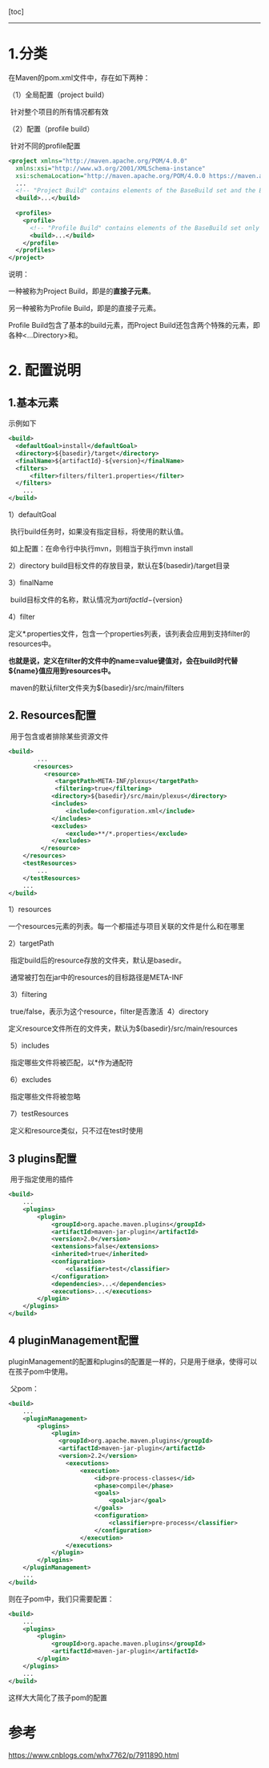 [toc]



---



# 1.分类

在Maven的pom.xml文件中，存在如下两种<build>：

（1）全局配置（project build）

​     针对整个项目的所有情况都有效

（2）配置（profile build）

​      针对不同的profile配置

```xml
<project xmlns="http://maven.apache.org/POM/4.0.0"  
  xmlns:xsi="http://www.w3.org/2001/XMLSchema-instance"  
  xsi:schemaLocation="http://maven.apache.org/POM/4.0.0 https://maven.apache.org/xsd/maven-4.0.0.xsd">  
  ...  
  <!-- "Project Build" contains elements of the BaseBuild set and the Build set-->  
  <build>...</build>  
   
  <profiles>  
    <profile>  
      <!-- "Profile Build" contains elements of the BaseBuild set only -->  
      <build>...</build>  
    </profile>  
  </profiles>  
</project>
```



说明：

一种<build>被称为Project Build，即是<project>的**直接子元素**。

另一种<build>被称为Profile Build，即是<profile>的直接子元素。

Profile Build包含了基本的build元素，而Project Build还包含两个特殊的元素，即各种<...Directory>和<extensions>。

# 2. 配置说明

## 1.基本元素

示例如下

```xml
<build>  
  <defaultGoal>install</defaultGoal>  
  <directory>${basedir}/target</directory>  
  <finalName>${artifactId}-${version}</finalName>   
  <filters>
      <filter>filters/filter1.properties</filter>
  </filters>   
    ...
</build>
```



 1）defaultGoal

​          执行build任务时，如果没有指定目标，将使用的默认值。

​          如上配置：在命令行中执行mvn，则相当于执行mvn install



 2）directory
           build目标文件的存放目录，默认在${basedir}/target目录

 3）finalName

​           build目标文件的名称，默认情况为${artifactId}-${version}

  4）filter

​           定义*.properties文件，包含一个properties列表，该列表会应用到支持filter的resources中。

​           **也就是说，定义在filter的文件中的name=value键值对，会在build时代替${name}值应用到resources中。**

​           maven的默认filter文件夹为${basedir}/src/main/filters

## **2. Resources配置**

​         用于包含或者排除某些资源文件

```xml
<build>  
        ...  
       <resources>  
          <resource>  
             <targetPath>META-INF/plexus</targetPath>  
             <filtering>true</filtering>  
            <directory>${basedir}/src/main/plexus</directory>  
            <includes>  
                <include>configuration.xml</include>  
            </includes>  
            <excludes>  
                <exclude>**/*.properties</exclude>  
            </excludes>  
         </resource>  
    </resources>  
    <testResources>  
        ...  
    </testResources>  
    ...  
</build>
```



1）resources

​          一个resources元素的列表。每一个都描述与项目关联的文件是什么和在哪里

 2）targetPath

​          指定build后的resource存放的文件夹，默认是basedir。

​          通常被打包在jar中的resources的目标路径是META-INF

​       3）filtering

​          true/false，表示为这个resource，filter是否激活
​       4）directory

​          定义resource文件所在的文件夹，默认为${basedir}/src/main/resources

​       5）includes

​          指定哪些文件将被匹配，以*作为通配符

​       6）excludes

​          指定哪些文件将被忽略

​       7）testResources

​          定义和resource类似，只不过在test时使用

## **3 plugins配置**

​         用于指定使用的插件

```xml
<build>  
    ...  
    <plugins>  
        <plugin>  
            <groupId>org.apache.maven.plugins</groupId>  
            <artifactId>maven-jar-plugin</artifactId>  
            <version>2.0</version>  
            <extensions>false</extensions>  
            <inherited>true</inherited>  
            <configuration>  
                <classifier>test</classifier>  
            </configuration>  
            <dependencies>...</dependencies>  
            <executions>...</executions>  
        </plugin>  
    </plugins>  
</build>
```



##  **4 pluginManagement配置**

​     pluginManagement的配置和plugins的配置是一样的，只是用于继承，使得可以在孩子pom中使用。

​    父pom：

```xml
<build>  
    ...  
    <pluginManagement>  
        <plugins>  
            <plugin>  
              <groupId>org.apache.maven.plugins</groupId>  
              <artifactId>maven-jar-plugin</artifactId>  
              <version>2.2</version>  
                <executions>  
                    <execution>  
                        <id>pre-process-classes</id>  
                        <phase>compile</phase>  
                        <goals>  
                            <goal>jar</goal>  
                        </goals>  
                        <configuration>  
                            <classifier>pre-process</classifier>  
                        </configuration>  
                    </execution>  
                </executions>  
            </plugin>  
        </plugins>  
    </pluginManagement>  
    ...  
</build>
```



 则在子pom中，我们只需要配置：

```xml
<build>  
    ...  
    <plugins>  
        <plugin>  
            <groupId>org.apache.maven.plugins</groupId>  
            <artifactId>maven-jar-plugin</artifactId>  
        </plugin>  
    </plugins>  
    ...  
</build>
```

 这样大大简化了孩子pom的配置

# 参考

https://www.cnblogs.com/whx7762/p/7911890.html